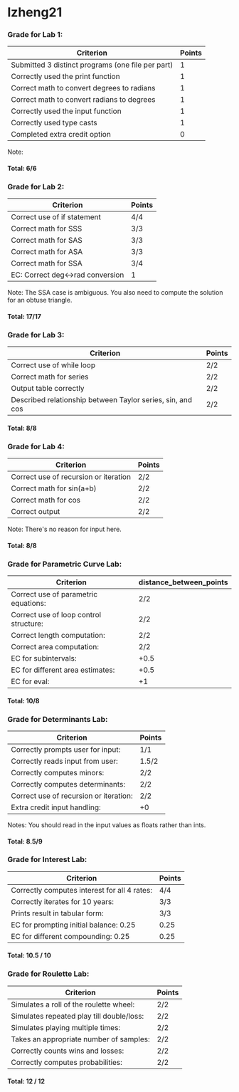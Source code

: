 # lzheng21


### Grade for Lab 1:

Criterion | Points
--- | ---
Submitted 3 distinct programs (one file per part)| 1
Correctly used the print function | 1
Correct math to convert degrees to radians | 1
Correct math to convert  radians to degrees | 1
Correctly used the input function | 1
Correctly used type casts | 1
Completed extra credit option | 0

Note:

#### Total:  6/6

### Grade for Lab 2:

Criterion | Points
--- | ---
Correct use of if statement | 4/4
Correct math for SSS | 3/3
Correct math for SAS | 3/3
Correct math for ASA | 3/3
Correct math for SSA | 3/4
EC: Correct deg<->rad conversion | 1

Note: The SSA case is ambiguous.  You also need to compute the solution for an obtuse triangle.  

#### Total:  17/17

### Grade for Lab 3:
Criterion | Points
--- | ---
Correct use of while loop | 2/2
Correct math for series | 2/2
Output table correctly | 2/2
Described relationship between Taylor series, sin, and cos | 2/2

#### Total:  8/8

### Grade for Lab 4:
Criterion | Points
--- | ---
Correct use of recursion or iteration | 2/2
Correct math for sin(a+b) | 2/2
Correct math for cos | 2/2
Correct output | 2/2

Note: There's no reason for input here.  

#### Total:  8/8

### Grade for Parametric Curve Lab:
Criterion | distance_between_points
--- | ---
Correct use of parametric equations:| 2/2
Correct use of loop control structure:| 2/2
Correct length computation:| 2/2
Correct area computation:|  2/2
EC for subintervals:| +0.5
EC for different area estimates:| +0.5
EC for eval:| +1

#### Total: 10/8

### Grade for Determinants Lab:
Criterion | Points
--- | ---
Correctly prompts user for input: | 1/1
Correctly reads input from user: | 1.5/2
Correctly computes minors: | 2/2
Correctly computes determinants: | 2/2
Correct use of recursion or iteration: | 2/2
Extra credit input handling: | +0

Notes:  You should read in the input values as floats rather than ints.

#### Total: 8.5/9


### Grade for Interest Lab:
Criterion | Points
--- | ---
Correctly computes interest for all 4 rates: | 4/4
Correctly iterates for 10 years: | 3/3
Prints result in tabular form: | 3/3
EC for prompting initial balance: 0.25| 0.25
EC for different compounding: 0.25 | 0.25

#### Total: 10.5 / 10

### Grade for Roulette Lab:
Criterion | Points
--- | ---
Simulates a roll of the roulette wheel: | 2/2
Simulates repeated play till double/loss: | 2/2
Simulates playing multiple times: | 2/2
Takes an appropriate number of samples: | 2/2
Correctly counts wins and losses: | 2/2
Correctly computes probabilities: | 2/2

#### Total: 12 / 12
